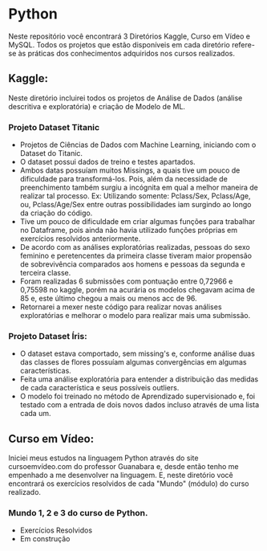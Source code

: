 # Python

Neste repositório você encontrará 3 Diretórios Kaggle, Curso em Vídeo e MySQL. 
Todos os projetos que estão disponíveis em cada diretório refere-se às práticas dos conhecimentos adquiridos nos cursos realizados.

## Kaggle:

Neste diretório incluirei todos os projetos de Análise de Dados (análise descritiva e exploratória) e criação de Modelo de ML. 

  ### Projeto Dataset Titanic
  - Projetos de Ciências de Dados com Machine Learning, iniciando com o Dataset do Titanic.
  - O dataset possui dados de treino e testes apartados.
  - Ambos datas possuíam muitos Missings, a quais tive um pouco de dificuldade para transformá-los. Pois, além da necessidade de preenchimento também surgiu a incógnita em qual a melhor maneira de realizar tal processo. Ex: Utilizando somente: Pclass/Sex, Pclass/Age, ou, Pclass/Age/Sex entre outras possibilidades iam surgindo ao longo da criação do código.
  - Tive um pouco de dificuldade em criar algumas funções para trabalhar no Dataframe, pois ainda não havia utilizado funções próprias em exercícios resolvidos anteriormente.
  - De acordo com as análises exploratórias realizadas, pessoas do sexo feminino e peretencentes da primeira classe tiveram maior propensão de sobrevivência comparados aos homens e pessoas da segunda e terceira classe.
  - Foram realizadas 6 submissões com pontuação entre 0,72966 e 0,75598 no kaggle, porém na acurária os modelos chegavam acima de 85 e, este último chegou a mais ou menos acc de 96. 
  - Retornarei a mexer neste código para realizar novas análises exploratórias e melhorar o modelo para realizar mais uma submissão.
  
  
  ### Projeto Dataset Íris:
   - O dataset estava comportado, sem missing's e, conforme análise duas das classes de flores possuíam algumas convergências em algumas características.
   - Feita uma análise exploratória para entender a distribuição das medidas de cada característica e seus possíveis outliers.
   - O modelo foi treinado no método de Aprendizado supervisionado e, foi testado com a entrada de dois novos dados incluso através de uma lista cada um.


## Curso em Vídeo:

 Iniciei meus estudos na linguagem Python através do site cursoemvídeo.com do professor Guanabara e, desde então tenho me empenhado a me desenvolver na linguagem. 
 E, neste diretório você encontrará os exercícios resolvidos de cada "Mundo" (módulo) do curso realizado.
  
  ### Mundo 1, 2 e 3 do curso de Python.
  
  - Exercícios Resolvidos
  - Em construção

